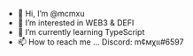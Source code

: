 - 👋 Hi, I’m @mcmxu
- 👀 I’m interested in WEB3 & DEFI
- 🌱 I’m currently learning TypeScript
- 📫 How to reach me ... Discord: m¢мχιι#6597

<!---
mcmxu/mcmxu is a ✨ special ✨ repository because its `README.md` (this file) appears on your GitHub profile.
You can click the Preview link to take a look at your changes.
--->
